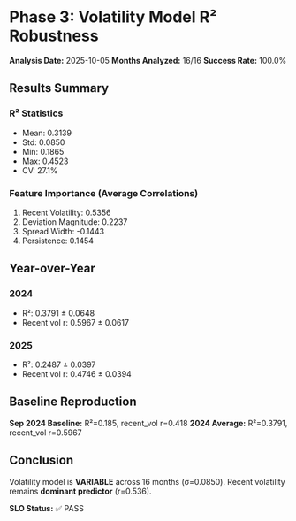 # Phase 3: Volatility Model R² Robustness
**Analysis Date:** 2025-10-05
**Months Analyzed:** 16/16
**Success Rate:** 100.0%

## Results Summary

### R² Statistics
- Mean: 0.3139
- Std: 0.0850
- Min: 0.1865
- Max: 0.4523
- CV: 27.1%

### Feature Importance (Average Correlations)
1. Recent Volatility: 0.5356
2. Deviation Magnitude: 0.2237
3. Spread Width: -0.1443
4. Persistence: 0.1454

## Year-over-Year

### 2024
- R²: 0.3791 ± 0.0648
- Recent vol r: 0.5967 ± 0.0617

### 2025
- R²: 0.2487 ± 0.0397
- Recent vol r: 0.4746 ± 0.0394

## Baseline Reproduction

**Sep 2024 Baseline:** R²=0.185, recent_vol r=0.418
**2024 Average:** R²=0.3791, recent_vol r=0.5967

## Conclusion

Volatility model is **VARIABLE** across 16 months (σ=0.0850).
Recent volatility remains **dominant predictor** (r=0.536).

**SLO Status:** ✅ PASS
